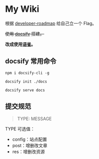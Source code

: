 # My Wiki

根据 [developer-roadmap](https://github.com/kamranahmedse/developer-roadmap) 给自己立一个 Flag。

~~使用 [docsify](https://github.com/docsifyjs/docsify) 搭建。~~

**改成使用[语雀](https://www.yuque.com/yzbyzz/technology)。**

## docsify 常用命令

```shell
npm i docsify-cli -g

docsify init ./docs

docsify serve docs
```

## 提交规范

> TYPE: MESSAGE

TYPE 可选值：

- config：站点配置
- post：增删改文章
- res：增删改资源
